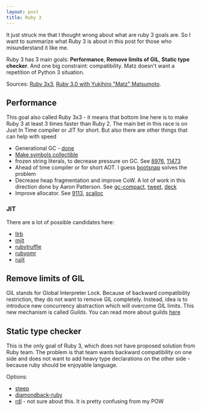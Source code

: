 ```yaml
---
layout: post
title: Ruby 3
---
```


It just struck me that I thought wrong about what are ruby 3 goals are. So I
want to summarize what Ruby 3 is about in this post for those who misunderstand
it like me.

Ruby 3 has 3 main goals: **Performance**, **Remove limits of GIL**, **Static type checker**.
And one big constraint: compatibility. Matz doesn't want a repetition of  Python
3 situation.

Sources: [Ruby 3x3](https://blog.heroku.com/ruby-3-by-3),
[Ruby 3.0 with Yukihiro "Matz" Matsumoto](https://www.youtube.com/watch?v=MQko1rnkL7w).


## Performance

This goal also called Ruby 3x3 - it means that bottom line here is to make Ruby
3 at least 3 times faster than Ruby 2. The main bet in this race is on Just In
Time compiler or JIT for short. But also there are other things that can help
with speed

- Generational GC - [done](https://blog.heroku.com/incremental-gc)
- [Make symbols collectible](https://bugs.ruby-lang.org/issues/9634)
- frozen string literals, to decrease pressure on GC. See
  [8976](https://bugs.ruby-lang.org/issues/8976),
[11473](https://bugs.ruby-lang.org/issues/11473)
- Ahead of time compiler or for short AOT. I guess
  [bootsnap](https://github.com/Shopify/bootsnap) solves the problem
- Decrease heap fragmentation and improve CoW. A lot of work in this direction
  done by Aaron Patterson. See
[gc-compact](https://github.com/github/ruby/tree/gc-compact),
[tweet](https://twitter.com/tenderlove/status/801578350372265984?lang=en),
[deck](https://speakerdeck.com/tenderlove/building-a-compacting-gc)
- Improve allocator. See [9113](https://bugs.ruby-lang.org/issues/9113),
  [scalloc](https://github.com/cksystemsgroup/scalloc)

### JIT

There are a lot of possible candidates here:

- [llrb](https://github.com/k0kubun/llrb)
- [mjit](https://github.com/vnmakarov/ruby/tree/rtl_mjit_branch)
- [rubytruffle](http://chrisseaton.com/rubytruffle/)
- [rubyomr](https://github.com/rubyomr-preview/rubyomr-preview)
- [rujit](https://github.com/imasahiro/rujit)

## Remove limits of GIL

GIL stands for Global Interpreter Lock.
Because of backward compatibility restriction, they do not want to remove GIL
completely. Instead, idea is to introduce new concurrency abstraction which will
overcome GIL limits. This new mechanism is called Guilds. You can read more
about guilds
[here](http://olivierlacan.com/posts/concurrency-in-ruby-3-with-guilds/)

## Static type checker

This is the only goal of Ruby 3, which does not have proposed solution from Ruby
team. The problem is that team wants backward compatibility on one side and does
not want to add heavy type declarations on the other side - because ruby should
be enjoyable language.

Options:
- [steep](https://github.com/soutaro/steep)
- [diamondback-ruby](https://github.com/stereobooster/diamondback-ruby)
- [rdl](https://github.com/plum-umd/rdl) - not sure about this. It is pretty
  confusing from my POW
